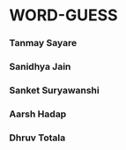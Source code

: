 # WORD-GUESS
### Tanmay Sayare
### Sanidhya Jain
### Sanket Suryawanshi
### Aarsh Hadap
### Dhruv Totala